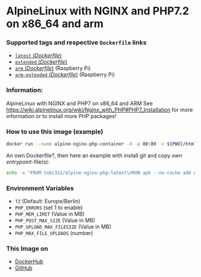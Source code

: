 # AlpineLinux with NGINX and PHP7.2 on x86_64 and arm

### Supported tags and respective `Dockerfile` links
-	[`latest` (*Dockerfile*)](https://github.com/Tob1asDocker/alpine-nginx-php/blob/master/alpine.x86_64.Dockerfile)
-	[`extended` (*Dockerfile*)](https://github.com/Tob1asDocker/alpine-nginx-php/blob/master/alpine.x86_64.extended.Dockerfile)
-	[`arm` (*Dockerfile*)](https://github.com/Tob1asDocker/alpine-nginx-php/blob/master/alpine.armhf.Dockerfile) (Raspberry Pi)
-	[`arm-extended` (*Dockerfile*)](https://github.com/Tob1asDocker/alpine-nginx-php/blob/master/alpine.armhf.extended.Dockerfile) (Raspberry Pi)

### Information:
AlpineLinux with NGINX and PHP7 on x86_64 and ARM
See https://wiki.alpinelinux.org/wiki/Nginx_with_PHP#PHP7_Installation for more information or to install more PHP packages!

### How to use this image (example)
 
```sh
docker run --name alpine-nginx-php-container -d -p 80:80 -v ${PWD}/html:/var/www/html -e PHP_ERRORS=1 -e PHP_UPLOAD_MAX_FILESIZE=250 tobi312/alpine-nginx-php:latest
 ``` 
  
An own Dockerfile?, then here an example with install git and copy own *entrypoint*-file(s):  

```sh
echo -e "FROM tobi312/alpine-nginx-php:latest\nRUN apk --no-cache add git\nCOPY *.sh /entrypoint.d/" > Dockerfile
```

### Environment Variables
* `TZ` (Default: Europe/Berlin)
* `PHP_ERRORS` (set 1 to enable)
* `PHP_MEM_LIMIT` (Value in MB)
* `PHP_POST_MAX_SIZE` (Value in MB)
* `PHP_UPLOAD_MAX_FILESIZE` (Value in MB)
* `PHP_MAX_FILE_UPLOADS` (number)

### This Image on
* [DockerHub](https://hub.docker.com/r/tobi312/alpine-nginx-php/)
* [GitHub](https://github.com/Tob1asDocker/alpine-nginx-php)
